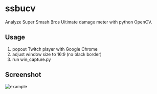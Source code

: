 # ssbucv
Analyze Super Smash Bros Ultimate damage meter with python OpenCV.

## Usage
1. popout Twitch player with Google Chrome
2. adjust window size to 16:9 (no black border)
3. run win_capture.py

## Screenshot

![example](https://i.imgur.com/YK9Osr5.png)